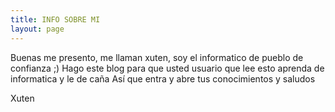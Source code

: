 ```yaml
---
title: INFO SOBRE MI
layout: page
---
```


Buenas me presento, me llaman xuten, soy el informatico de pueblo de confianza ;) 
Hago este blog para que usted usuario que lee esto aprenda de informatica y le de caña
Así que entra y abre tus conocimientos y saludos

Xuten
